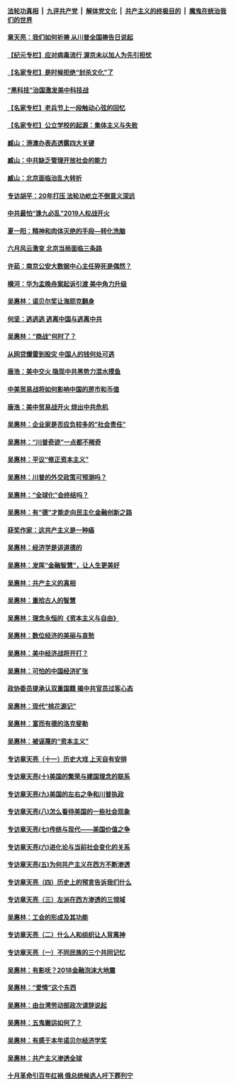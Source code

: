 ####  [法轮功真相](../../../../basic/blob/master/README.md?t=04061331) &nbsp;|&nbsp; [九评共产党](../../../../9ping.md/blob/master/README.md?t=04061331) &nbsp;|&nbsp; [解体党文化](../../../../jtdwh.md/blob/master/README.md?t=04061331)  &nbsp;|&nbsp; [共产主义的终极目的](../../../../gczydzjmd.md/blob/master/README.md?t=04061331) &nbsp;|&nbsp; [魔鬼在统治我们的世界](../../../../mgztzwmdsj.md/blob/master/README.md?t=04061331) 

#### [章天亮：我们如何祈祷 从川普全国祷告日说起](../pages/nsc423/n11944627.md?t=04061331) 

#### [【纪元专栏】应对病毒流行 渥京未以加人为先引担忧](../pages/nsc423/n11875714.md?t=04061331) 

#### [【名家专栏】是时候拒绝“封杀文化”了](../pages/nsc423/n11814093.md?t=04061331) 

#### [“黑科技”治国激发美中科技战](../pages/nsc423/n11638056.md?t=04061331) 

#### [【名家专栏】老兵节上一段触动心弦的回忆](../pages/nsc423/n11646016.md?t=04061331) 

#### [【名家专栏】公立学校的起源：集体主义与失败](../pages/nsc423/n11601833.md?t=04061331) 

#### [臧山：港澳办表态透露四大关键](../pages/nsc423/n11421628.md?t=04061331) 

#### [臧山：中共缺乏管理开放社会的能力](../pages/nsc423/n11407457.md?t=04061331) 

#### [臧山：北京面临治乱大转折](../pages/nsc423/n11406895.md?t=04061331) 

#### [专访胡平：20年打压 法轮功屹立不倒意义深远](../pages/nsc423/n11398800.md?t=04061331) 

#### [中共最怕“逢九必乱”2019人权战开火](../pages/nsc423/n11385248.md?t=04061331) 

#### [夏一阳：精神和肉体灭绝的手段—转化洗脑](../pages/nsc423/n11368250.md?t=04061331) 

#### [六月风云激变 北京当局面临三条路](../pages/nsc423/n11313668.md?t=04061331) 

#### [许茹：南京公安大数据中心主任猝死是偶然？](../pages/nsc423/n11064744.md?t=04061331) 

#### [横河：华为孟晚舟案起诉引渡 美中角力升级](../pages/nsc423/n11027230.md?t=04061331) 

#### [吴惠林：诺贝尔奖让海耶克翻身](../pages/nsc423/n10890049.md?t=04061331) 

#### [何坚：逃逃逃 逃离中国与逃离中共](../pages/nsc423/n10592891.md?t=04061331) 

#### [吴惠林：“商战”何时了？](../pages/nsc423/n10573558.md?t=04061331) 

#### [从网贷爆雷到股灾 中国人的钱何处可逃](../pages/nsc423/n10572800.md?t=04061331) 

#### [唐浩：美中交火 隐现中共黑势力混水摸鱼](../pages/nsc423/n10544040.md?t=04061331) 

#### [中美贸易战将如何影响中国的房市和币值](../pages/nsc423/n10543697.md?t=04061331) 

#### [唐浩：美中贸易战开火 烧出中共危机](../pages/nsc423/n10540126.md?t=04061331) 

#### [吴惠林：企业家是否应负较多的“社会责任”](../pages/nsc423/n10535022.md?t=04061331) 

#### [吴惠林：“川普奇迹”一点都不稀奇](../pages/nsc423/n10512808.md?t=04061331) 

#### [吴惠林：平议“修正资本主义”](../pages/nsc423/n10495724.md?t=04061331) 

#### [吴惠林：川普的外交政策可预测吗？](../pages/nsc423/n10462387.md?t=04061331) 

#### [吴惠林：“全球化”会终结吗？](../pages/nsc423/n10452838.md?t=04061331) 

#### [吴惠林：有“德”才能走向民主化金融创新之路](../pages/nsc423/n10432292.md?t=04061331) 

#### [获奖作家：这共产主义是一种癌](../pages/nsc423/n10431541.md?t=04061331) 

#### [吴惠林：经济学是讲道德的](../pages/nsc423/n10398014.md?t=04061331) 

#### [吴惠林：发挥“金融智慧”，让人生更美好](../pages/nsc423/n10375019.md?t=04061331) 

#### [吴惠林：共产主义的真相](../pages/nsc423/n10351394.md?t=04061331) 

#### [吴惠林：重拾古人的智慧](../pages/nsc423/n10337691.md?t=04061331) 

#### [吴惠林：理念永恒的《资本主义与自由》](../pages/nsc423/n10316274.md?t=04061331) 

#### [吴惠林：数位经济的美丽与哀愁](../pages/nsc423/n10292946.md?t=04061331) 

#### [吴惠林：美中经济战将开打？](../pages/nsc423/n10258825.md?t=04061331) 

#### [吴惠林：可怕的中国经济扩张](../pages/nsc423/n10219147.md?t=04061331) 

#### [政协委员提承认双重国籍 揭中共官员过客心态](../pages/nsc423/n10208809.md?t=04061331) 

#### [吴惠林：现代“桃花源记”](../pages/nsc423/n10185234.md?t=04061331) 

#### [吴惠林：富而有德的洛克斐勒](../pages/nsc423/n10142264.md?t=04061331) 

#### [吴惠林：被诬蔑的“资本主义”](../pages/nsc423/n10124816.md?t=04061331) 

#### [专访章天亮（十一）历史大戏 上天自有安排](../pages/nsc423/n10094905.md?t=04061331) 

#### [专访章天亮(十)美国的繁荣与建国理念的联系](../pages/nsc423/n10094899.md?t=04061331) 

#### [专访章天亮(九)美国的左右之争和川普执政](../pages/nsc423/n10094889.md?t=04061331) 

#### [专访章天亮(八)怎么看待美国的一些社会现象](../pages/nsc423/n10094857.md?t=04061331) 

#### [专访章天亮(七)传统与现代——美国价值之争](../pages/nsc423/n10093140.md?t=04061331) 

#### [专访章天亮(六)进化论与当前社会变化的关系](../pages/nsc423/n10092036.md?t=04061331) 

#### [专访章天亮(五)为何共产主义在西方不断渗透](../pages/nsc423/n10083620.md?t=04061331) 

#### [专访章天亮（四）历史上的预言告诉我们什么](../pages/nsc423/n10083606.md?t=04061331) 

#### [专访章天亮（三）左派在西方渗透的三领域](../pages/nsc423/n10081115.md?t=04061331) 

#### [吴惠林：工会的形成及其功能](../pages/nsc423/n10080633.md?t=04061331) 

#### [专访章天亮（二）什么人和组织让人背离神](../pages/nsc423/n10076637.md?t=04061331) 

#### [专访章天亮（一）不同民族的三个共同记忆](../pages/nsc423/n10074188.md?t=04061331) 

#### [吴惠林：有影呒？2018金融泡沫大地震](../pages/nsc423/n10040534.md?t=04061331) 

#### [吴惠林：“爱情”这个东西](../pages/nsc423/n10019423.md?t=04061331) 

#### [吴惠林：由台湾劳动部政次请辞说起](../pages/nsc423/n9979679.md?t=04061331) 

#### [吴惠林：五鬼搬运如何了？](../pages/nsc423/n9925338.md?t=04061331) 

#### [吴惠林：有感于本年诺贝尔经济学奖](../pages/nsc423/n9871883.md?t=04061331) 

#### [吴惠林：共产主义渗透全球](../pages/nsc423/n9812748.md?t=04061331) 

#### [十月革命引百年红祸 俄总统候选人吁下葬列宁](../pages/nsc423/n9810182.md?t=04061331) 

